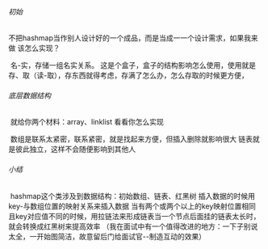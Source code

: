 ###### 初始

​		不把hashmap当作别人设计好的一个成品，而是当成一一个设计需求，如果我来做
该怎么实现？

​		名-实，存储一组名实关系。
​		这是个盒子，盒子的结构影响怎么使用，使用就是存、取（读-取），存东西就得考虑，存满了怎么办，怎么存取的时候更方便，

###### 底层数据结构

​		就给你两个材料：array、linklist 看看你怎么实现

​		数组是联系太紧密，联系紧密，就是找起来方便，但插入删除就影响很大
​		链表就是彼此独立，这样不会随便影响到其他人

###### 小结

​		hashmap这个类涉及到数据结构：初始数组、链表、红黑树
​		插入数据的时候用key-与数组位置的映射关系来插入数据
​		当有两个或两个以上的key映射位置相同且key对应值不同的时候，用拉链法来形成链表
​		当一个节点后面挂的链表太长时，就会转换成红黑树来提高效率
​		（我在面试中有一个值得改进的地方：一下子别说太全，一开始图简洁，故意留后门给面试官--制造互动的效果）